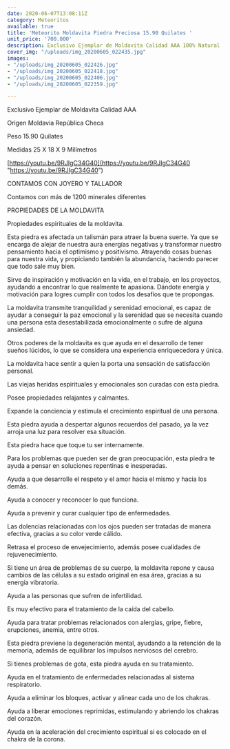 ```yaml
---
date: 2020-06-07T13:08:11Z
category: Meteoritos
available: true
title: 'Meteorito Moldavita Piedra Preciosa 15.90 Quilates '
unit_price: '700.000'
description: Exclusivo Ejemplar de Moldavita Calidad AAA 100% Natural
cover_img: "/uploads/img_20200605_022435.jpg"
images:
- "/uploads/img_20200605_022426.jpg"
- "/uploads/img_20200605_022418.jpg"
- "/uploads/img_20200605_022406.jpg"
- "/uploads/img_20200605_022359.jpg"

---
```

Exclusivo Ejemplar de Moldavita Calidad AAA

Origen Moldavia República Checa 

Peso 15.90 Quilates

Medidas 25 X 18 X 9 Milímetros 

[https://youtu.be/9RJIgC34G40](https://youtu.be/9RJIgC34G40 "https://youtu.be/9RJIgC34G40")

CONTAMOS CON JOYERO Y TALLADOR

Contamos con más de 1200 minerales diferentes 

PROPIEDADES DE LA MOLDAVITA 

Propiedades espirituales de la moldavita.

Esta piedra es afectada un talismán para atraer la buena suerte. Ya que se encarga de alejar de nuestra aura energías negativas y transformar nuestro pensamiento hacia el optimismo y positivismo. Atrayendo cosas buenas para nuestra vida, y propiciando también la abundancia, haciendo parecer que todo sale muy bien.

Sirve de inspiración y motivación en la vida, en el trabajo, en los proyectos, ayudando a encontrar lo que realmente te apasiona. Dándote energía y motivación para logres cumplir con todos los desafíos que te propongas.

La moldavita transmite tranquilidad y serenidad emocional, es capaz de ayudar a conseguir la paz emocional y la serenidad que se necesita cuando una persona esta desestabilizada emocionalmente o sufre de alguna ansiedad.

Otros poderes de la moldavita es que ayuda en el desarrollo de tener sueños lúcidos, lo que se considera una experiencia enriquecedora y única.

La moldavita hace sentir a quien la porta una sensación de satisfacción personal.

Las viejas heridas espirituales y emocionales son curadas con esta piedra.

Posee propiedades relajantes y calmantes.

Expande la conciencia y estimula el crecimiento espiritual de una persona.

Esta piedra ayuda a despertar algunos recuerdos del pasado, ya la vez arroja una luz para resolver esa situación.

Esta piedra hace que toque tu ser internamente.

Para los problemas que pueden ser de gran preocupación, esta piedra te ayuda a pensar en soluciones repentinas e inesperadas.

Ayuda a que desarrolle el respeto y el amor hacia el mismo y hacia los demás.

Ayuda a conocer y reconocer lo que funciona.

Ayuda a prevenir y curar cualquier tipo de enfermedades.

Las dolencias relacionadas con los ojos pueden ser tratadas de manera efectiva, gracias a su color verde cálido.

Retrasa el proceso de envejecimiento, además posee cualidades de rejuvenecimiento.

Si tiene un área de problemas de su cuerpo, la moldavita repone y causa cambios de las células a su estado original en esa área, gracias a su energía vibratoria.

Ayuda a las personas que sufren de infertilidad.

Es muy efectivo para el tratamiento de la caída del cabello.

Ayuda para tratar problemas relacionados con alergias, gripe, fiebre, erupciones, anemia, entre otros.

Esta piedra previene la degeneración mental, ayudando a la retención de la memoria, además de equilibrar los impulsos nerviosos del cerebro.

Si tienes problemas de gota, esta piedra ayuda en su tratamiento.

Ayuda en el tratamiento de enfermedades relacionadas al sistema respiratorio.

Ayuda a eliminar los bloques, activar y alinear cada uno de los chakras.

Ayuda a liberar emociones reprimidas, estimulando y abriendo los chakras del corazón.

Ayuda en la aceleración del crecimiento espiritual si es colocado en el chakra de la corona.